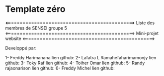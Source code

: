 # Template zéro
<=============================================>
Liste des membres de SENSEI groupe 5
<=============================================>
Mini-projet website 
<==============================================>

Developpé par:


1- Freddy Harimanana
lien github:
2- Lafatra L Ramahefaharimamonjy
lien github:
3- Toky Raf
lien github:
4- Toiher Omar
lien github:
5- Randy rajaonarison
lien github:
6- Freddy Michel
lien github:
